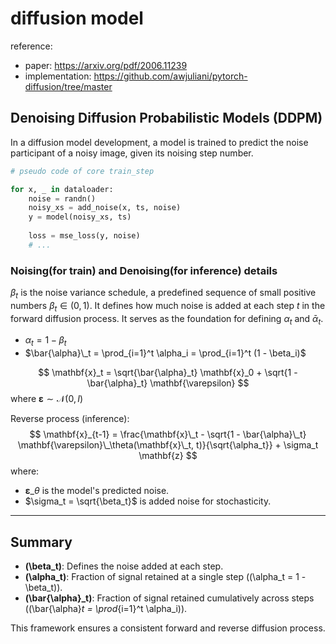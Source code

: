 # diffusion model

reference: 
- paper: https://arxiv.org/pdf/2006.11239
- implementation: https://github.com/awjuliani/pytorch-diffusion/tree/master

## Denoising Diffusion Probabilistic Models (DDPM)

In a diffusion model development, a model is trained to predict the noise participant of a noisy image, 
given its noising step number.

```python
# pseudo code of core train_step

for x, _ in dataloader:
    noise = randn()
    noisy_xs = add_noise(x, ts, noise)
    y = model(noisy_xs, ts)
    
    loss = mse_loss(y, noise)
    # ...
```

### Noising(for train) and Denoising(for inference) details

$\beta_t$ is the noise variance schedule, 
a predefined sequence of small positive numbers $\beta_t \in (0, 1)$. 
It defines how much noise is added at each step $t$ in the forward diffusion process. 
It serves as the foundation for defining $\alpha_t$ and $\bar{\alpha}_t$.


- $\alpha_t = 1 - \beta_t$
- $\bar{\alpha}\_t = \prod_{i=1}^t \alpha_i = \prod_{i=1}^t (1 - \beta_i)$

$$
\mathbf{x}_t = \sqrt{\bar{\alpha}_t} \mathbf{x}_0 + \sqrt{1 - \bar{\alpha}_t} \mathbf{\varepsilon}
$$
where $\mathbf{\varepsilon} \sim \mathcal{N}(0, I)$

Reverse process (inference): 
$$
\mathbf{x}_{t-1} = \frac{\mathbf{x}\_t - \sqrt{1 - \bar{\alpha}\_t} \mathbf{\varepsilon}\_\theta(\mathbf{x}\_t, t)}{\sqrt{\alpha_t}} + \sigma_t \mathbf{z}
$$
where:
- $\mathbf{\varepsilon}\_\theta$ is the model's predicted noise.
- $\sigma_t = \sqrt{\beta_t}$ is added noise for stochasticity.

---

## Summary
- **\(\beta_t\)**: Defines the noise added at each step.
- **\(\alpha_t\)**: Fraction of signal retained at a single step (\(\alpha_t = 1 - \beta_t\)).
- **\(\bar{\alpha}_t\)**: Fraction of signal retained cumulatively across steps (\(\bar{\alpha}_t = \prod_{i=1}^t \alpha_i\)).

This framework ensures a consistent forward and reverse diffusion process.
